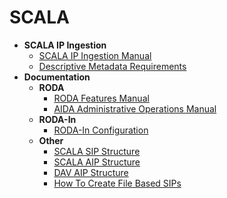 # SCALA

* __SCALA IP Ingestion__
    * [SCALA IP Ingestion Manual](https://github.com/Automatic-Ingest-Digital-Archives/SCALA/blob/main/SCALA%20IP%20Ingestion%20Manual.md)
    * [Descriptive Metadata Requirements](https://github.com/Automatic-Ingest-Digital-Archives/SCALA/blob/main/Descriptive%20Metadata%20Requirements.md)
* __Documentation__
    * __RODA__
      * [RODA Features Manual](https://github.com/Automatic-Ingest-Digital-Archives/SCALA/blob/main/RODA%20Features%20Manual.md)
      * [AIDA Administrative Operations Manual](https://github.com/Automatic-Ingest-Digital-Archives/SCALA/blob/main/Referenced%20Files/MU221844%20-%20AIDA%20Administrative%20Operations%20Manual.pdf)
    * __RODA-In__
      * [RODA-In Configuration](https://github.com/Automatic-Ingest-Digital-Archives/SCALA/blob/main/RODA-In%20Configuration.md)
    * __Other__
      * [SCALA SIP Structure](https://github.com/Automatic-Ingest-Digital-Archives/SCALA/blob/main/SCALA%20SIP%20Structure.md)
      * [SCALA AIP Structure](https://github.com/Automatic-Ingest-Digital-Archives/SCALA/blob/main/SCALA%20AIP%20Structure.md)
      * [DAV AIP Structure](https://github.com/Automatic-Ingest-Digital-Archives/SCALA/blob/main/DAV%20AIP%20Structure.md)
      * [How To Create File Based SIPs](https://github.com/Automatic-Ingest-Digital-Archives/SCALA/blob/main/How%20To%20Create%20File%20Based%20SIPs.md)
